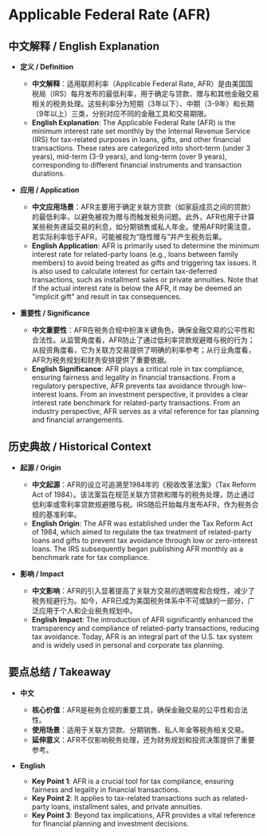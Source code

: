 # Applicable Federal Rate (AFR)

## 中文解释 / English Explanation

* **定义 / Definition**  
  - **中文解释**：适用联邦利率（Applicable Federal Rate, AFR）是由美国国税局（IRS）每月发布的最低利率，用于确定与贷款、赠与和其他金融交易相关的税务处理。这些利率分为短期（3年以下）、中期（3-9年）和长期（9年以上）三类，分别对应不同的金融工具和交易期限。  
  - **English Explanation**: The Applicable Federal Rate (AFR) is the minimum interest rate set monthly by the Internal Revenue Service (IRS) for tax-related purposes in loans, gifts, and other financial transactions. These rates are categorized into short-term (under 3 years), mid-term (3-9 years), and long-term (over 9 years), corresponding to different financial instruments and transaction durations.

* **应用 / Application**  
  - **中文应用场景**：AFR主要用于确定关联方贷款（如家庭成员之间的贷款）的最低利率，以避免被视为赠与而触发税务问题。此外，AFR也用于计算某些税务递延交易的利息，如分期销售或私人年金。使用AFR时需注意，若实际利率低于AFR，可能被视为“隐性赠与”并产生税务后果。  
  - **English Application**: AFR is primarily used to determine the minimum interest rate for related-party loans (e.g., loans between family members) to avoid being treated as gifts and triggering tax issues. It is also used to calculate interest for certain tax-deferred transactions, such as installment sales or private annuities. Note that if the actual interest rate is below the AFR, it may be deemed an "implicit gift" and result in tax consequences.

* **重要性 / Significance**  
  - **中文重要性**：AFR在税务合规中扮演关键角色，确保金融交易的公平性和合法性。从监管角度看，AFR防止了通过低利率贷款规避赠与税的行为；从投资角度看，它为关联方交易提供了明确的利率参考；从行业角度看，AFR为税务规划和财务安排提供了重要依据。  
  - **English Significance**: AFR plays a critical role in tax compliance, ensuring fairness and legality in financial transactions. From a regulatory perspective, AFR prevents tax avoidance through low-interest loans. From an investment perspective, it provides a clear interest rate benchmark for related-party transactions. From an industry perspective, AFR serves as a vital reference for tax planning and financial arrangements.

## 历史典故 / Historical Context

* **起源 / Origin**  
  - **中文起源**：AFR的设立可追溯至1984年的《税收改革法案》（Tax Reform Act of 1984）。该法案旨在规范关联方贷款和赠与的税务处理，防止通过低利率或零利率贷款规避赠与税。IRS随后开始每月发布AFR，作为税务合规的基准利率。  
  - **English Origin**: The AFR was established under the Tax Reform Act of 1984, which aimed to regulate the tax treatment of related-party loans and gifts to prevent tax avoidance through low or zero-interest loans. The IRS subsequently began publishing AFR monthly as a benchmark rate for tax compliance.

* **影响 / Impact**  
  - **中文影响**：AFR的引入显著提高了关联方交易的透明度和合规性，减少了税务规避行为。如今，AFR已成为美国税务体系中不可或缺的一部分，广泛应用于个人和企业税务规划中。  
  - **English Impact**: The introduction of AFR significantly enhanced the transparency and compliance of related-party transactions, reducing tax avoidance. Today, AFR is an integral part of the U.S. tax system and is widely used in personal and corporate tax planning.

## 要点总结 / Takeaway

* **中文**  
  - **核心价值**：AFR是税务合规的重要工具，确保金融交易的公平性和合法性。  
  - **使用场景**：适用于关联方贷款、分期销售、私人年金等税务相关交易。  
  - **延伸意义**：AFR不仅影响税务处理，还为财务规划和投资决策提供了重要参考。

* **English**  
  - **Key Point 1**: AFR is a crucial tool for tax compliance, ensuring fairness and legality in financial transactions.  
  - **Key Point 2**: It applies to tax-related transactions such as related-party loans, installment sales, and private annuities.  
  - **Key Point 3**: Beyond tax implications, AFR provides a vital reference for financial planning and investment decisions.